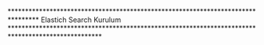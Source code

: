******************************************************************************** Elastich Search Kurulum **************************************************************************************************
